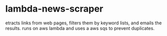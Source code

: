 # lambda-news-scraper

etracts links from web pages, filters them by keyword lists, and emails the results. runs on aws lambda and uses a aws sqs to prevent duplicates.
